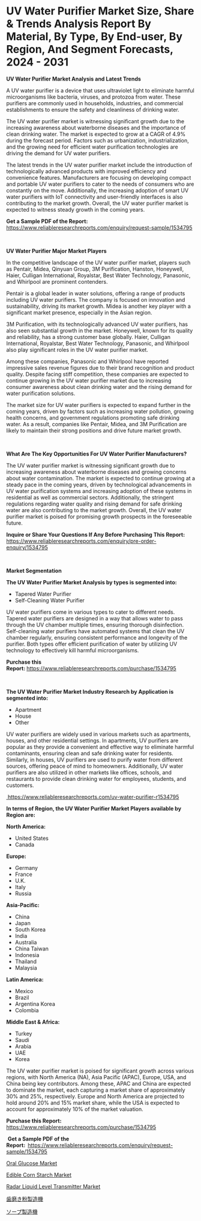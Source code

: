 <p><h1>UV Water Purifier Market Size, Share & Trends Analysis Report By Material, By Type, By End-user, By Region, And Segment Forecasts, 2024 - 2031</h1></p><p><strong>UV Water Purifier Market Analysis and Latest Trends</strong></p>
<p><p>A UV water purifier is a device that uses ultraviolet light to eliminate harmful microorganisms like bacteria, viruses, and protozoa from water. These purifiers are commonly used in households, industries, and commercial establishments to ensure the safety and cleanliness of drinking water.</p><p>The UV water purifier market is witnessing significant growth due to the increasing awareness about waterborne diseases and the importance of clean drinking water. The market is expected to grow at a CAGR of 4.9% during the forecast period. Factors such as urbanization, industrialization, and the growing need for efficient water purification technologies are driving the demand for UV water purifiers.</p><p>The latest trends in the UV water purifier market include the introduction of technologically advanced products with improved efficiency and convenience features. Manufacturers are focusing on developing compact and portable UV water purifiers to cater to the needs of consumers who are constantly on the move. Additionally, the increasing adoption of smart UV water purifiers with IoT connectivity and user-friendly interfaces is also contributing to the market growth. Overall, the UV water purifier market is expected to witness steady growth in the coming years.</p></p>
<p><strong>Get a Sample PDF of the Report:&nbsp;</strong> <a href="https://www.reliableresearchreports.com/enquiry/request-sample/1534795">https://www.reliableresearchreports.com/enquiry/request-sample/1534795</a></p>
<p>&nbsp;</p>
<p><strong>UV Water Purifier Major Market Players</strong></p>
<p><p>In the competitive landscape of the UV water purifier market, players such as Pentair, Midea, Qinyuan Group, 3M Purification, Hanston, Honeywell, Haier, Culligan International, Royalstar, Best Water Technology, Panasonic, and Whirlpool are prominent contenders.</p><p>Pentair is a global leader in water solutions, offering a range of products including UV water purifiers. The company is focused on innovation and sustainability, driving its market growth. Midea is another key player with a significant market presence, especially in the Asian region.</p><p>3M Purification, with its technologically advanced UV water purifiers, has also seen substantial growth in the market. Honeywell, known for its quality and reliability, has a strong customer base globally. Haier, Culligan International, Royalstar, Best Water Technology, Panasonic, and Whirlpool also play significant roles in the UV water purifier market.</p><p>Among these companies, Panasonic and Whirlpool have reported impressive sales revenue figures due to their brand recognition and product quality. Despite facing stiff competition, these companies are expected to continue growing in the UV water purifier market due to increasing consumer awareness about clean drinking water and the rising demand for water purification solutions.</p><p>The market size for UV water purifiers is expected to expand further in the coming years, driven by factors such as increasing water pollution, growing health concerns, and government regulations promoting safe drinking water. As a result, companies like Pentair, Midea, and 3M Purification are likely to maintain their strong positions and drive future market growth.</p></p>
<p>&nbsp;</p>
<p><strong>What Are The Key Opportunities For UV Water Purifier Manufacturers?</strong></p>
<p><p>The UV water purifier market is witnessing significant growth due to increasing awareness about waterborne diseases and growing concerns about water contamination. The market is expected to continue growing at a steady pace in the coming years, driven by technological advancements in UV water purification systems and increasing adoption of these systems in residential as well as commercial sectors. Additionally, the stringent regulations regarding water quality and rising demand for safe drinking water are also contributing to the market growth. Overall, the UV water purifier market is poised for promising growth prospects in the foreseeable future.</p></p>
<p><strong>Inquire or Share Your Questions If Any Before Purchasing This Report:</strong> <a href="https://www.reliableresearchreports.com/enquiry/pre-order-enquiry/1534795">https://www.reliableresearchreports.com/enquiry/pre-order-enquiry/1534795</a></p>
<p>&nbsp;</p>
<p><strong>Market Segmentation</strong></p>
<p><strong>The UV Water Purifier Market Analysis by types is segmented into:</strong></p>
<p><ul><li>Tapered Water Purifier</li><li>Self-Cleaning Water Purifier</li></ul></p>
<p><p>UV water purifiers come in various types to cater to different needs. Tapered water purifiers are designed in a way that allows water to pass through the UV chamber multiple times, ensuring thorough disinfection. Self-cleaning water purifiers have automated systems that clean the UV chamber regularly, ensuring consistent performance and longevity of the purifier. Both types offer efficient purification of water by utilizing UV technology to effectively kill harmful microorganisms.</p></p>
<p><strong>Purchase this Report:&nbsp;</strong><a href="https://www.reliableresearchreports.com/purchase/1534795">https://www.reliableresearchreports.com/purchase/1534795</a></p>
<p>&nbsp;</p>
<p><strong>The UV Water Purifier Market Industry Research by Application is segmented into:</strong></p>
<p><ul><li>Apartment</li><li>House</li><li>Other</li></ul></p>
<p><p>UV water purifiers are widely used in various markets such as apartments, houses, and other residential settings. In apartments, UV purifiers are popular as they provide a convenient and effective way to eliminate harmful contaminants, ensuring clean and safe drinking water for residents. Similarly, in houses, UV purifiers are used to purify water from different sources, offering peace of mind to homeowners. Additionally, UV water purifiers are also utilized in other markets like offices, schools, and restaurants to provide clean drinking water for employees, students, and customers.</p></p>
<p><a href="https://www.reliableresearchreports.com/uv-water-purifier-r1534795">&nbsp;https://www.reliableresearchreports.com/uv-water-purifier-r1534795</a></p>
<p><strong>In terms of Region, the UV Water Purifier Market Players available by Region are:</strong></p>
<p>
    <p> <strong> North America: </strong>
        <ul>
            <li>United States</li>
            <li>Canada</li>
        </ul>
        </p> 
    <p> <strong> Europe: </strong>
        <ul>
            <li>Germany</li>
            <li>France</li>
            <li>U.K.</li>
            <li>Italy</li>
            <li>Russia</li>
        </ul>
        </p> 
    <p> <strong> Asia-Pacific: </strong>
        <ul>
            <li>China</li>
            <li>Japan</li>
            <li>South Korea</li>
            <li>India</li>
            <li>Australia</li>
            <li>China Taiwan</li>
            <li>Indonesia</li>
            <li>Thailand</li>
            <li>Malaysia</li>
        </ul>
        </p> 
    <p> <strong> Latin America: </strong>
        <ul>
            <li>Mexico</li>
            <li>Brazil</li>
            <li>Argentina Korea</li>
            <li>Colombia</li>
        </ul>
        </p> 
    <p> <strong> Middle East & Africa: </strong>
        <ul>
            <li>Turkey</li>
            <li>Saudi</li>
            <li>Arabia</li>
            <li>UAE</li>
            <li>Korea</li>
        </ul>
    </p>
    </p>
<p><p>The UV water purifier market is poised for significant growth across various regions, with North America (NA), Asia Pacific (APAC), Europe, USA, and China being key contributors. Among these, APAC and China are expected to dominate the market, each capturing a market share of approximately 30% and 25%, respectively. Europe and North America are projected to hold around 20% and 15% market share, while the USA is expected to account for approximately 10% of the market valuation.</p></p>
<p><strong>Purchase this Report: </strong><a href="https://www.reliableresearchreports.com/purchase/1534795">https://www.reliableresearchreports.com/purchase/1534795</a></p>
<p>&nbsp;<strong>Get a Sample PDF of the Report:&nbsp;&nbsp;</strong><a href="https://www.reliableresearchreports.com/enquiry/request-sample/1534795">https://www.reliableresearchreports.com/enquiry/request-sample/1534795</a></p>
<p><strong></strong></p>
<p><p><a href="https://issuu.com/reportprime-2/docs/oral-glucose-market-size-2030.pptx">Oral Glucose Market</a></p><p><a href="https://issuu.com/reportprime-2/docs/edible-corn-starch-market-size-2030.pptx">Edible Corn Starch Market</a></p><p><a href="https://github.com/sonuprakash1/Market-Research-Report-List-2/blob/main/radar-liquid-level-transmitter-market.md">Radar Liquid Level Transmitter Market</a></p><p><a href="https://github.com/adcxff01450218/Market-Research-Report-List-1/blob/main/900070528781.md">歯磨き粉製造機</a></p><p><a href="https://github.com/xnljig2898992/Market-Research-Report-List-1/blob/main/662947128780.md">ソープ製造機</a></p></p>